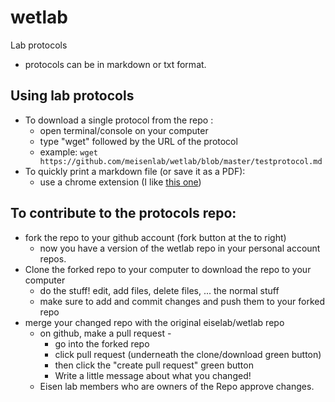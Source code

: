 # wetlab
Lab protocols

- protocols can be in markdown or txt format. 

## Using lab protocols
* To download a single protocol from the repo : 
    - open terminal/console on your computer
    - type "wget" followed by the URL of the protocol
    - example: `wget https://github.com/meisenlab/wetlab/blob/master/testprotocol.md`
* To quickly print a markdown file (or save it as a PDF):
    - use a chrome extension (I like [this one](https://chrome.google.com/webstore/detail/github-markdown-printer/fehpdlpmcegfpbkgcnaleindodeegapk/related?hl=en-US))  

## To contribute to the protocols repo: 
- fork the repo to your github account (fork button at the to right)
    - now you have a version of the wetlab repo in your personal account repos.
- Clone the forked repo to your computer to download the repo to your computer
    - do the stuff! edit, add files, delete files, ... the normal stuff
    - make sure to add and commit changes and push them to your forked repo
- merge your changed repo with the original eiselab/wetlab repo 
    - on github, make a pull request - 
        - go into the forked repo
        - click pull request (underneath the clone/download green button)
        - then click the "create pull request" green button
        - Write a little message about what you changed! 
    - Eisen lab members who are owners of the Repo approve changes.


